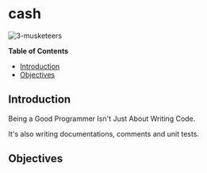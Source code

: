 # cash
![3-musketeers](https://source.unsplash.com/6I7PthWd8BI/800x600)

<!-- START doctoc generated TOC please keep comment here to allow auto update -->
<!-- DON'T EDIT THIS SECTION, INSTEAD RE-RUN doctoc TO UPDATE -->
**Table of Contents**

- [Introduction](#-introduction)
- [Objectives](#-objectives)


<!-- END doctoc generated TOC please keep comment here to allow auto update -->

## Introduction

Being a Good Programmer Isn't Just About Writing Code.

It's also writing documentations, comments and unit tests.

## Objectives
